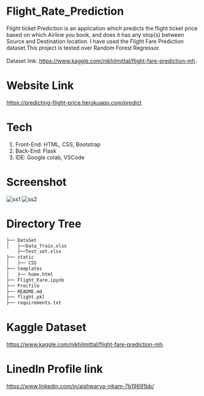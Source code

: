 # Flight_Rate_Prediction
Flight ticket Prediction is an application which predicts the flight ticket price based on which Airline you book, and does it has any stop(s) between Source and Destination location. I have used the Flight Fare Prediction dataset.This project is tested over Random Forest Regressor.<br/><br/> Dataset link: https://www.kaggle.com/nikhilmittal/flight-fare-prediction-mh. 


# Website Link
https://predicting-flight-price.herokuapp.com/predict

# Tech
1. Front-End: HTML, CSS, Bootstrap
2. Back-End: Flask
3. IDE: Google colab, VSCode


# Screenshot
![ss1](https://user-images.githubusercontent.com/75825851/127730522-d59beb59-80b4-4814-a2ef-04077d2e6cf7.PNG)
![ss2](https://user-images.githubusercontent.com/75825851/127730524-12e1f2a6-9c57-4268-80c3-3d06ecb40574.PNG)




# Directory Tree
```bash
├── DataSet
│   ├──Data_Train.xlsx
    ├──Test_set.xlsx
├── static 
│   ├── CSS
├── templates
│   ├── home.html
├── Flight_Fare.ipynb
├── Procfile
├── README.md
├── flight.pkl
├── requirements.txt
```


# Kaggle Dataset
 https://www.kaggle.com/nikhilmittal/flight-fare-prediction-mh.
 
 
# LinedIn Profile link
https://www.linkedin.com/in/aishwarya-nikam-7b19691bb/
